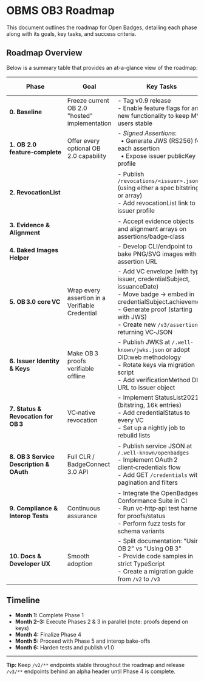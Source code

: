 # OBMS OB3 Roadmap

This document outlines the roadmap for Open Badges, detailing each phase along with its goals, key tasks, and success criteria.

## Roadmap Overview

Below is a summary table that provides an at-a-glance view of the roadmap:

| **Phase**                      | **Goal**                                               | **Key Tasks**                                                                                                                                                                         | **Success Criteria**                                                                    |
|--------------------------------|--------------------------------------------------------|---------------------------------------------------------------------------------------------------------------------------------------------------------------------------------------|-----------------------------------------------------------------------------------------|
| **0. Baseline**                | Freeze current OB 2.0 "hosted" implementation          | - Tag v0.9 release<br>- Enable feature flags for any new functionality to keep MVP users stable                                                                                         | Tagged release deployed & documentation updated                                         |
| **1. OB 2.0 feature‑complete**   | Offer every optional OB 2.0 capability                 | - *Signed Assertions*:<br>&nbsp;&nbsp;&bull; Generate JWS (RS256) for each assertion<br>&nbsp;&nbsp;&bull; Expose issuer publicKey in profile                                         | Upgrade to full Open Badges 2.0 and 3.0 compliance                                        |
| **2. RevocationList**          |                                                        | - Publish `/revocations/<issuer>.json` (using either a spec bitstring or array)<br>- Add revocationList link to issuer profile                                                          | Validator passes signed & hosted paths; revoked badge correctly removed from display    |
| **3. Evidence & Alignment**      |                                                        | - Accept evidence objects and alignment arrays on assertions/badge‑class                                                                                                               |                                                                                         |
| **4. Baked Images Helper**     |                                                        | - Develop CLI/endpoint to bake PNG/SVG images with assertion URL                                                                                                                       |                                                                                         |
| **5. OB 3.0 core VC**            | Wrap every assertion in a Verifiable Credential         | - Add VC envelope (with type, issuer, credentialSubject, issuanceDate)<br>- Move badge → embed in credentialSubject.achievement<br>- Generate proof (starting with JWS)<br>- Create new `/v3/assertions` returning VC‑JSON | VC meets W3C VC JSON‑Schema and IMS OB 3 test vectors                                      |
| **6. Issuer Identity & Keys**   | Make OB 3 proofs verifiable offline                     | - Publish JWKS at `/.well-known/jwks.json` or adopt DID:web methodology<br>- Rotate keys via migration script<br>- Add verificationMethod DID URL to issuer object                  | did-resolver and vc‑verify succeed with a sample badge                                    |
| **7. Status & Revocation for OB 3** | VC‑native revocation                                    | - Implement StatusList2021 (bitstring, 16k entries)<br>- Add credentialStatus to every VC<br>- Set up a nightly job to rebuild lists                                                    | Revoked VC fails verification without API intervention                                   |
| **8. OB 3 Service Description & OAuth** | Full CLR / BadgeConnect 3.0 API                        | - Publish service JSON at `/.well-known/openbadges`<br>- Implement OAuth 2 client‑credentials flow<br>- Add GET `/credentials` with pagination and filters                          | Accreditor’s reference client can import and verify credentials end‑to‑end                |
| **9. Compliance & Interop Tests**  | Continuous assurance                                   | - Integrate the OpenBadges Conformance Suite in CI<br>- Run vc‑http‑api test harness for proofs/status<br>- Perform fuzz tests for schema variants                                     | CI remains green on every merge                                                           |
| **10. Docs & Developer UX**      | Smooth adoption                                        | - Split documentation: "Using OB 2" vs "Using OB 3"<br>- Provide code samples in strict TypeScript<br>- Create a migration guide from `/v2` to `/v3`                                      | New integrators can issue and verify both versions in under 30 minutes                      |

## Timeline

- **Month 1:** Complete Phase 1  
- **Month 2–3:** Execute Phases 2 & 3 in parallel (note: proofs depend on keys)  
- **Month 4:** Finalize Phase 4  
- **Month 5:** Proceed with Phase 5 and interop bake-offs  
- **Month 6:** Harden tests and publish v1.0  

---

**Tip:** Keep `/v2/**` endpoints stable throughout the roadmap and release `/v3/**` endpoints behind an alpha header until Phase 4 is complete.
